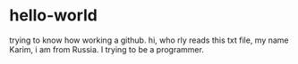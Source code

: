 # hello-world
trying to know how working a github.
hi, who rly reads this txt file, my name Karim, i am from Russia. I trying to be a programmer.
